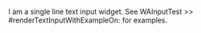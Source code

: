 I am a single line text input widget. See WAInputTest >> #renderTextInputWithExampleOn: for examples.